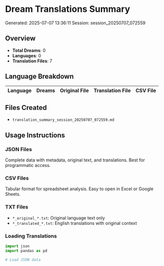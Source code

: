# Dream Translations Summary

Generated: 2025-07-07 13:36:11
Session: session_20250707_072559

## Overview

- **Total Dreams**: 0
- **Languages**: 0
- **Translation Files**: 7

## Language Breakdown

| Language | Dreams | Original File | Translation File | CSV File |
|----------|--------|---------------|------------------|----------|

## Files Created

- `translation_summary_session_20250707_072559.md`

## Usage Instructions

### JSON Files
Complete data with metadata, original text, and translations. Best for programmatic access.

### CSV Files
Tabular format for spreadsheet analysis. Easy to open in Excel or Google Sheets.

### TXT Files
- `*_original_*.txt`: Original language text only
- `*_translated_*.txt`: English translations with original context

### Loading Translations
```python
import json
import pandas as pd

# Load JSON data
